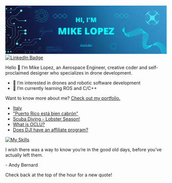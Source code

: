 [![Mike's GitHub Banner](./equipment/MikeLopezBanner.png)](https://dron3.dev)
[![LinkedIn Badge](https://img.shields.io/badge/LinkedIn-Profile-informational?style=flat&logo=linkedin&logoColor=white&color=0D76A8)](https://www.linkedin.com/in/mike-lopez/)

Hello 👋
I’m Mike Lopez, an Aerospace Engineer, creative coder and self-proclaimed designer who specializes in drone development. 
- 👀 I’m interested in drones and robotic software development
- 🌱 I’m currently learning ROS and C/C++

Want to know more about me? [Check out my portfolio.](https://dron3.dev/)


<!-- BLOG-POST-LIST:START -->
- [Italy](https://www.dron3.dev/post/italy)
- [&quot;Puerto Rico está bien cabrón&quot;](https://www.dron3.dev/post/puerto-rico-est%C3%A1-bien-cabr%C3%B3n)
- [Scuba Diving - Lobster Season!](https://www.dron3.dev/post/your-title-what-s-your-blog-about)
- [What is OCLU?](https://www.dron3.dev/post/what-is-oclu)
- [Does DJI have an affiliate program?](https://www.dron3.dev/post/does-dji-have-an-affiliate-program)
<!-- BLOG-POST-LIST:END --> 

<!-- SKILLS-LIST:START -->

[![My Skills](https://skillicons.dev/icons?i=atom,arduino,autocad,cpp,cmake,github,html,linux,matlab,octave,pr,py,raspberrypi,react,ros,visualstudio)](https://skillicons.dev)

<!-- SKILLS-LIST:END --> 

<p>I wish there was a way to know you’re in the good old days, before you’ve actually left them.</p>

<p>- Andy Bernard</p>

Check back at the top of the hour for a new quote!
